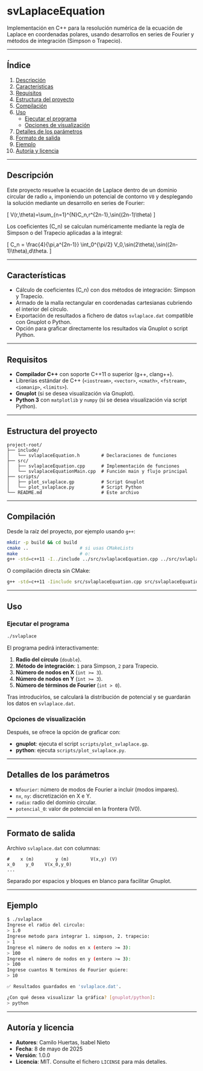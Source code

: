 # svLaplaceEquation

Implementación en C++ para la resolución numérica de la ecuación de Laplace en coordenadas polares, usando desarrollos en series de Fourier y métodos de integración (Simpson o Trapecio).

---

## Índice

1. [Descripción](#descripción)  
2. [Características](#características)  
3. [Requisitos](#requisitos)  
4. [Estructura del proyecto](#estructura-del-proyecto)  
5. [Compilación](#compilación)  
6. [Uso](#uso)  
   - [Ejecutar el programa](#ejecutar-el-programa)  
   - [Opciones de visualización](#opciones-de-visualización)  
7. [Detalles de los parámetros](#detalles-de-los-parámetros)  
8. [Formato de salida](#formato-de-salida)  
9. [Ejemplo](#ejemplo)  
10. [Autoría y licencia](#autoría-y-licencia)  

---

## Descripción

Este proyecto resuelve la ecuación de Laplace dentro de un dominio circular de radio `a`, imponiendo un potencial de contorno `V0` y desplegando la solución mediante un desarrollo en series de Fourier:

\[
V(r,\theta)=\sum_{n=1}^{N}C_n\,r^{2n-1}\,\sin((2n-1)\theta)
\]

Los coeficientes \(C_n\) se calculan numéricamente mediante la regla de Simpson o del Trapecio aplicadas a la integral:

\[
C_n = \frac{4}{\pi\,a^{2n-1}} \int_0^{\pi/2} V_0\,\sin(2\theta)\,\sin((2n-1)\theta)\,d\theta.
\]

---

## Características

- Cálculo de coeficientes \(C_n\) con dos métodos de integración: Simpson y Trapecio.
- Armado de la malla rectangular en coordenadas cartesianas cubriendo el interior del círculo.
- Exportación de resultados a fichero de datos `svlaplace.dat` compatible con Gnuplot o Python.
- Opción para graficar directamente los resultados vía Gnuplot o script Python.

---

## Requisitos

- **Compilador C++** con soporte C++11 o superior (g++, clang++).
- Librerías estándar de C++ (`<iostream>`, `<vector>`, `<cmath>`, `<fstream>`, `<iomanip>`, `<limits>`).
- **Gnuplot** (si se desea visualización via Gnuplot).
- **Python 3** con `matplotlib` y `numpy` (si se desea visualización via script Python).

---

## Estructura del proyecto

```plain
project-root/
├── include/
│   └── svlaplaceEquation.h        # Declaraciones de funciones
├── src/
│   ├── svlaplaceEquation.cpp      # Implementación de funciones
│   └── svlaplaceEquationMain.cpp  # Función main y flujo principal
├── scripts/
│   ├── plot_svlaplace.gp          # Script Gnuplot
│   └── plot_svlaplace.py          # Script Python
└── README.md                      # Este archivo
```

---

## Compilación

Desde la raíz del proyecto, por ejemplo usando `g++`:

```bash
mkdir -p build && cd build
cmake ..                   # si usas CMakeLists
make                       # o:
g++ -std=c++11 -I../include ../src/svlaplaceEquation.cpp ../src/svlaplaceEquationMain.cpp -o svlaplace
```

O compilación directa sin CMake:

```bash
g++ -std=c++11 -Iinclude src/svlaplaceEquation.cpp src/svlaplaceEquationMain.cpp -o svlaplace
```

---

## Uso

### Ejecutar el programa

```bash
./svlaplace
```

El programa pedirá interactivamente:

1. **Radio del círculo** (`double`).  
2. **Método de integración**: `1` para Simpson, `2` para Trapecio.  
3. **Número de nodos en X** (`int >= 3`).  
4. **Número de nodos en Y** (`int >= 3`).  
5. **Número de términos de Fourier** (`int > 0`).  

Tras introducirlos, se calculará la distribución de potencial y se guardarán los datos en `svlaplace.dat`.

### Opciones de visualización

Después, se ofrece la opción de graficar con:

- **gnuplot**: ejecuta el script `scripts/plot_svlaplace.gp`.  
- **python**: ejecuta `scripts/plot_svlaplace.py`.  

---

## Detalles de los parámetros

- `Nfourier`: número de modos de Fourier a incluir (modos impares).  
- `nx`, `ny`: discretización en X e Y.  
- `radio`: radio del dominio circular.  
- `potencial_0`: valor de potencial en la frontera (V0).  

---

## Formato de salida

Archivo `svlaplace.dat` con columnas:

```
#    x (m)        y (m)        V(x,y) (V)
x_0    y_0    V(x_0,y_0)
...
```

Separado por espacios y bloques en blanco para facilitar Gnuplot.

---

## Ejemplo

```bash
$ ./svlaplace
Ingrese el radio del circulo:
> 1.0
Ingrese metodo para integrar 1. simpson, 2. trapecio:
> 1
Ingrese el número de nodos en x (entero >= 3):
> 100
Ingrese el número de nodos en y (entero >= 3):
> 100
Ingrese cuantos N terminos de Fourier quiere:
> 10

✅ Resultados guardados en 'svlaplace.dat'.

¿Con qué desea visualizar la gráfica? [gnuplot/python]:
> python
```

---

## Autoría y licencia

- **Autores**: Camilo Huertas, Isabel Nieto  
- **Fecha**: 8 de mayo de 2025  
- **Versión**: 1.0.0  
- **Licencia**: MIT. Consulte el fichero `LICENSE` para más detalles.  
